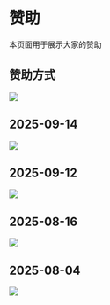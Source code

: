 # 赞助

本页面用于展示大家的赞助

## 赞助方式

![](./donate/donate.jpg)

## 2025-09-14

![](./donate/donate-2025-09-14-10-49-43.jpg)

## 2025-09-12

![](./donate/donate-2025-09-12-13-00-30.jpg)

## 2025-08-16

![](./donate/donate-2025-08-16-19-39-27.jpeg)

## 2025-08-04

![](./donate/donate-2025-08-04-10-42-49.jpeg)
